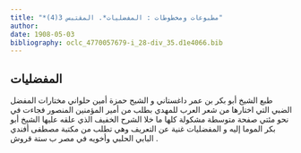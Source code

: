 ```yaml
---
title: "*مطبوعات ومخطوطات : المفضليات*. المقتبس 3(4)"
author: 
date: 1908-05-03
bibliography: oclc_4770057679-i_28-div_35.d1e4066.bib
---
```




##  المفضليات 


 طبع  الشيخ أبو بكر بن عمر داغستاني  و  الشيح حمزة أمين حلواني  مختارات المفضل الضبي التي اختارها من شعر العرب للمهدي بطلب من أمير المؤمنين المنصور فجاءت في  نحو مئتي صفحة متوسطة  مشكولة كلها ما خلا الشرح الخفيف الذي علقه عليها  الشيخ أبو بكر  الموما إليه و  المفضليات  غنية عن التعريف وهي تطلب من  مكتبة  مصطفى أفندي البابي الحلبي  وأخويه  في  مصر  ب  ستة  قروش  . 
